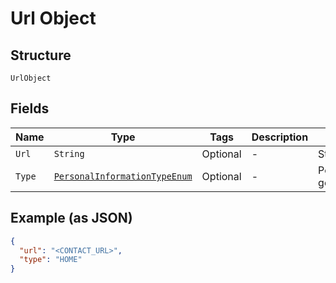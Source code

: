 
# Url Object

## Structure

`UrlObject`

## Fields

| Name | Type | Tags | Description | Getter | Setter |
|  --- | --- | --- | --- | --- | --- |
| `Url` | `String` | Optional | - | String getUrl() | setUrl(String url) |
| `Type` | [`PersonalInformationTypeEnum`](../../doc/models/personal-information-type-enum.md) | Optional | - | PersonalInformationTypeEnum getType() | setType(PersonalInformationTypeEnum type) |

## Example (as JSON)

```json
{
  "url": "<CONTACT_URL>",
  "type": "HOME"
}
```

